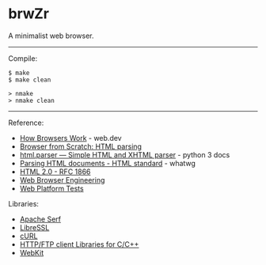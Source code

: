 # brwZr

A minimalist web browser.

---
Compile:

```
$ make
$ make clean

> nmake
> nmake clean
```

---
Reference:

* [How Browsers Work](https://web.dev/articles/howbrowserswork) - web.dev
* [Browser from Scratch: HTML parsing](https://zerox-dg.github.io/blog/2020/10/24/Browser-from-Scratch-HTML-parsing/)
* [html.parser — Simple HTML and XHTML parser](https://docs.python.org/3/library/html.parser.html) - python 3 docs
* [Parsing HTML documents - HTML standard](https://html.spec.whatwg.org/multipage/parsing.html#parsing) - whatwg
* [HTML 2.0 - RFC 1866](https://www.rfc-editor.org/rfc/rfc1866.html)
* [Web Browser Engineering](https://browser.engineering/)
* [Web Platform Tests](https://web-platform-tests.org/)

Libraries:

* [Apache Serf](https://serf.apache.org/)
* [LibreSSL](https://www.libressl.org/)
* [cURL](https://curl.se/)
* [HTTP/FTP client Libraries for C/C++](https://curl.se/libcurl/competitors.html)
* [WebKit](https://webkit.org/)
